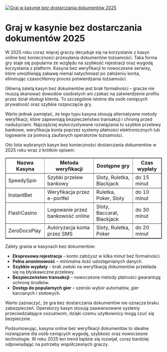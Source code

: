 [![Graj w kasynie bez dostarczania dokumentów 2025](https://123-caf.pages.dev/gitsignup.png)](https://vrmoo.ru/Bt82HjjY)

<h1>Graj w kasynie bez dostarczania dokumentów 2025</h1> <p>W 2025 roku coraz więcej graczy decyduje się na korzystanie z kasyn online bez konieczności przesyłania dokumentów tożsamości. Taka forma gry staje się popularna ze względu na szybkość rejestracji oraz wygodę korzystania z platform. Kasyna bez weryfikacji to nowoczesne serwisy, które umożliwiają zabawę niemal natychmiast po założeniu konta, eliminując czasochłonny proces potwierdzania tożsamości.</p>  <p>Główną zaletą kasyn bez dokumentów jest brak formalności – gracze nie muszą skanować dowodów osobistych ani czekać na zatwierdzenie profilu przez dział obsługi klienta. To szczególnie istotne dla osób ceniących prywatność oraz szybkie rozpoczęcie gry.</p>  <p>Warto jednak pamiętać, że tego typu kasyna stosują alternatywne metody weryfikacji, które zapewniają bezpieczeństwo transakcji i chronią przed nadużyciami. Najczęściej wykorzystywane rozwiązania to szybkie przelewy bankowe, weryfikacja konta poprzez systemy płatności elektronicznych lub logowanie za pomocą zaufanych operatorów tożsamości.</p>  <p>Oto lista wybranych kasyn bez konieczności dostarczania dokumentów w 2025 roku wraz z krótkim opisem:</p>  <table border="1" cellpadding="8" cellspacing="0" style="border-collapse: collapse; width: 100%; max-width: 700px;">   <thead>     <tr>       <th>Nazwa Kasyna</th>       <th>Metoda weryfikacji</th>       <th>Dostępne gry</th>       <th>Czas wypłaty</th>     </tr>   </thead>   <tbody>     <tr>       <td>SpeedySpin</td>       <td>Szybki przelew bankowy</td>       <td>Sloty, Ruletka, Blackjack</td>       <td>do 15 minut</td>     </tr>     <tr>       <td>InstantBet</td>       <td>Weryfikacja przez e-portfel</td>       <td>Ruletka, Poker, Sloty</td>       <td>do 10 minut</td>     </tr>     <tr>       <td>FlashCasino</td>       <td>Logowanie przez bankowość online</td>       <td>Sloty, Baccarat, Blackjack</td>       <td>do 30 minut</td>     </tr>     <tr>       <td>ZeroDocsPlay</td>       <td>Autoryzacja konta przez SMS</td>       <td>Sloty, Ruletka, Poker</td>       <td>do 20 minut</td>     </tr>   </tbody> </table>  <p>Zalety grania w kasynach bez dokumentów:</p> <ul>   <li><strong>Ekspresowa rejestracja</strong> – konto założysz w kilka minut bez formalności.</li>   <li><strong>Pełna anonimowość</strong> – minimalna ilość udostępnianych danych.</li>   <li><strong>Szybkie wypłaty</strong> – brak zwłoki na weryfikację dokumentów przekłada się na błyskawiczne przelewy.</li>   <li><strong>Bezpieczeństwo transakcji</strong> – nowoczesne metody płatności gwarantują ochronę środków.</li>   <li><strong>Dostęp do popularnych gier</strong> – szeroki wybór automatów, gier karcianych i stołowych.</li> </ul>  <p>Warto zaznaczyć, że gra bez dostarczania dokumentów nie oznacza braku zabezpieczeń. Operatorzy kasyn stosują zaawansowane systemy przeciwdziałające oszustwom, dzięki czemu użytkownicy mogą czuć się bezpiecznie.</p>  <p>Podsumowując, kasyna online bez weryfikacji dokumentów to idealne rozwiązanie dla osób ceniących wygodę, szybkość oraz nowoczesne technologie. W roku 2025 ten trend będzie się rozwijał, coraz bardziej odpowiadając na potrzeby współczesnych graczy.</p>